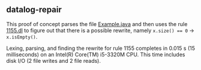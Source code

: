 ## datalog-repair

This proof of concept parses the file [Example.java](https://github.com/lyxell/datalog-repair/blob/master/Example.java)
and then uses the rule [1155.dl](https://github.com/lyxell/datalog-repair/blob/master/rules/1155.dl)
to figure out that there is a possible rewrite, namely `x.size() == 0` -> `x.isEmpty()`.

Lexing, parsing, and finding the rewrite for rule 1155 completes in 0.015
s (15 milliseconds) on an Intel(R) Core(TM) i5-3320M CPU. This time
includes disk I/O (2 file writes and 2 file reads).
